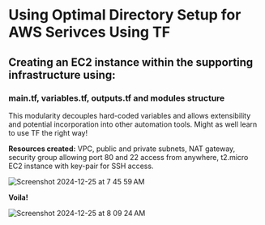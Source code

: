# Using Optimal Directory Setup for AWS Serivces Using TF
## Creating an EC2 instance within the supporting infrastructure using:
### main.tf, variables.tf, outputs.tf and modules structure

This modularity decouples hard-coded variables and allows extensibility and potential incorporation into other automation tools.
Might as well learn to use TF the right way!

**Resources created:**
VPC, public and private subnets, NAT gateway, security group allowing port 80 and 22 access from anywhere, t2.micro EC2 instance with key-pair for SSH access.

![Screenshot 2024-12-25 at 7 45 59 AM](https://github.com/user-attachments/assets/21363a08-c345-475e-b14f-758a229cf807)

**Voila!**

![Screenshot 2024-12-25 at 8 09 24 AM](https://github.com/user-attachments/assets/22b9829c-7aec-4a59-992d-da01b736f940)
